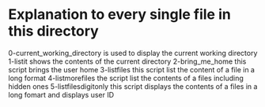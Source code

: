 # Explanation to every single file in this directory
0-current_working_directory  is used to display the current working directory
1-listit shows the contents of the current directory
2-bring_me_home this script brings the user home
3-listfiles this script list the content of a file in a long format
4-listmorefiles the script list the contents of a files including hidden ones
5-listfilesdigitonly this script displays the contents of a files in a long fomart and displays user ID 
